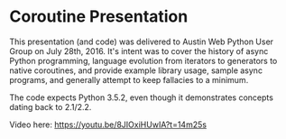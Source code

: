 # Coroutine Presentation

This presentation (and code) was delivered to Austin Web Python User Group on
July 28th, 2016. It's intent was to cover the history of async Python
programming, language evolution from iterators to generators to native
coroutines, and provide example library usage, sample async programs, and
generally attempt to keep fallacies to a minimum.

The code expects Python 3.5.2, even though it demonstrates concepts dating back
to 2.1/2.2.

Video here: https://youtu.be/8JIOxiHUwIA?t=14m25s
